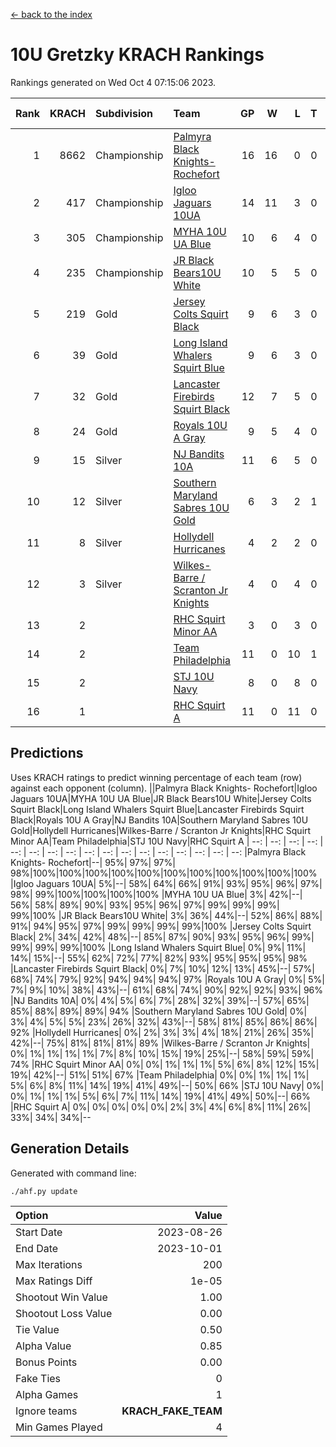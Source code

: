 [<- back to the index](readme.md)
# 10U Gretzky KRACH Rankings
Rankings generated on Wed Oct  4 07:15:06 2023.

Rank|KRACH|Subdivision|Team|GP|W|L|T|OTW|OTL|SoS|Exp Wins|Win Diff
---:|---:|:---|:---|---:|---:|---:|---:|---:|---:|---:|---:|---:
1|8662|Championship|[Palmyra Black Knights- Rochefort](https://gamesheetstats.com/seasons/3659/teams/140260/schedule)|16|16|0|0|0|0|96|16.8|-0.0
2|417|Championship|[Igloo Jaguars 10UA](https://gamesheetstats.com/seasons/3659/teams/140253/schedule)|14|11|3|0|0|1|140|11.9|0.0
3|305|Championship|[MYHA 10U UA Blue](https://gamesheetstats.com/seasons/3659/teams/140258/schedule)|10|6|4|0|0|0|1710|6.9|0.0
4|235|Championship|[JR Black Bears10U White](https://gamesheetstats.com/seasons/3659/teams/140255/schedule)|10|5|5|0|1|0|2483|5.9|0.0
5|219|Gold|[Jersey Colts Squirt Black](https://gamesheetstats.com/seasons/3659/teams/140254/schedule)|9|6|3|0|0|0|987|6.9|0.0
6|39|Gold|[Long Island Whalers Squirt Blue](https://gamesheetstats.com/seasons/3659/teams/140257/schedule)|9|6|3|0|0|0|895|6.9|0.0
7|32|Gold|[Lancaster Firebirds Squirt Black](https://gamesheetstats.com/seasons/3659/teams/140256/schedule)|12|7|5|0|0|0|740|7.9|0.0
8|24|Gold|[Royals 10U A Gray](https://gamesheetstats.com/seasons/3659/teams/140262/schedule)|9|5|4|0|0|0|38|5.9|0.0
9|15|Silver|[NJ Bandits 10A](https://gamesheetstats.com/seasons/3659/teams/140259/schedule)|11|6|5|0|0|0|56|6.9|0.0
10|12|Silver|[Southern Maryland Sabres 10U Gold](https://gamesheetstats.com/seasons/3659/teams/140263/schedule)|6|3|2|1|0|0|14|4.4|0.0
11|8|Silver|[Hollydell Hurricanes](https://gamesheetstats.com/seasons/3659/teams/140220/schedule)|4|2|2|0|0|0|89|2.9|0.0
12|3|Silver|[Wilkes-Barre / Scranton Jr Knights](https://gamesheetstats.com/seasons/3659/teams/140228/schedule)|4|0|4|0|0|0|3478|0.9|0.0
13|2||[RHC Squirt Minor AA](https://gamesheetstats.com/seasons/3659/teams/140224/schedule)|3|0|3|0|0|0|112|0.9|0.0
14|2||[Team Philadelphia](https://gamesheetstats.com/seasons/3659/teams/140265/schedule)|11|0|10|1|0|0|835|1.4|0.0
15|2||[STJ 10U Navy](https://gamesheetstats.com/seasons/3659/teams/140264/schedule)|8|0|8|0|0|0|2967|0.9|0.0
16|1||[RHC Squirt A](https://gamesheetstats.com/seasons/3659/teams/140261/schedule)|11|0|11|0|0|0|111|0.9|0.0

## Predictions
Uses KRACH ratings to predict winning percentage of each team (row) against each opponent (column).
||Palmyra Black Knights- Rochefort|Igloo Jaguars 10UA|MYHA 10U UA Blue|JR Black Bears10U White|Jersey Colts Squirt Black|Long Island Whalers Squirt Blue|Lancaster Firebirds Squirt Black|Royals 10U A Gray|NJ Bandits 10A|Southern Maryland Sabres 10U Gold|Hollydell Hurricanes|Wilkes-Barre / Scranton Jr Knights|RHC Squirt Minor AA|Team Philadelphia|STJ 10U Navy|RHC Squirt A
| --: | --: | --: | --: | --: | --: | --: | --: | --: | --: | --: | --: | --: | --: | --: | --: | --: 
|Palmyra Black Knights- Rochefort|--| 95%| 97%| 97%| 98%|100%|100%|100%|100%|100%|100%|100%|100%|100%|100%|100%
|Igloo Jaguars 10UA|  5%|--| 58%| 64%| 66%| 91%| 93%| 95%| 96%| 97%| 98%| 99%|100%|100%|100%|100%
|MYHA 10U UA Blue|  3%| 42%|--| 56%| 58%| 89%| 90%| 93%| 95%| 96%| 97%| 99%| 99%| 99%| 99%|100%
|JR Black Bears10U White|  3%| 36%| 44%|--| 52%| 86%| 88%| 91%| 94%| 95%| 97%| 99%| 99%| 99%| 99%|100%
|Jersey Colts Squirt Black|  2%| 34%| 42%| 48%|--| 85%| 87%| 90%| 93%| 95%| 96%| 99%| 99%| 99%| 99%|100%
|Long Island Whalers Squirt Blue|  0%|  9%| 11%| 14%| 15%|--| 55%| 62%| 72%| 77%| 82%| 93%| 95%| 95%| 95%| 98%
|Lancaster Firebirds Squirt Black|  0%|  7%| 10%| 12%| 13%| 45%|--| 57%| 68%| 74%| 79%| 92%| 94%| 94%| 94%| 97%
|Royals 10U A Gray|  0%|  5%|  7%|  9%| 10%| 38%| 43%|--| 61%| 68%| 74%| 90%| 92%| 92%| 93%| 96%
|NJ Bandits 10A|  0%|  4%|  5%|  6%|  7%| 28%| 32%| 39%|--| 57%| 65%| 85%| 88%| 89%| 89%| 94%
|Southern Maryland Sabres 10U Gold|  0%|  3%|  4%|  5%|  5%| 23%| 26%| 32%| 43%|--| 58%| 81%| 85%| 86%| 86%| 92%
|Hollydell Hurricanes|  0%|  2%|  3%|  3%|  4%| 18%| 21%| 26%| 35%| 42%|--| 75%| 81%| 81%| 81%| 89%
|Wilkes-Barre / Scranton Jr Knights|  0%|  1%|  1%|  1%|  1%|  7%|  8%| 10%| 15%| 19%| 25%|--| 58%| 59%| 59%| 74%
|RHC Squirt Minor AA|  0%|  0%|  1%|  1%|  1%|  5%|  6%|  8%| 12%| 15%| 19%| 42%|--| 51%| 51%| 67%
|Team Philadelphia|  0%|  0%|  1%|  1%|  1%|  5%|  6%|  8%| 11%| 14%| 19%| 41%| 49%|--| 50%| 66%
|STJ 10U Navy|  0%|  0%|  1%|  1%|  1%|  5%|  6%|  7%| 11%| 14%| 19%| 41%| 49%| 50%|--| 66%
|RHC Squirt A|  0%|  0%|  0%|  0%|  0%|  2%|  3%|  4%|  6%|  8%| 11%| 26%| 33%| 34%| 34%|--

## Generation Details

Generated with command line:
```
./ahf.py update
```

| Option | Value |
| :----- | ----: |
| Start Date | 2023-08-26 |
| End Date | 2023-10-01 |
| Max Iterations | 200 |
| Max Ratings Diff | 1e-05 |
| Shootout Win Value | 1.00 |
| Shootout Loss Value | 0.00 |
| Tie Value | 0.50 |
| Alpha Value | 0.85 |
| Bonus Points | 0.00 |
| Fake Ties | 0 |
| Alpha Games | 1 |
| Ignore teams | __KRACH_FAKE_TEAM__ |
| Min Games Played | 4 |

